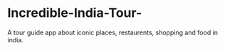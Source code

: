 # Incredible-India-Tour-
A tour guide app about iconic places, restaurents, shopping and food in india.

